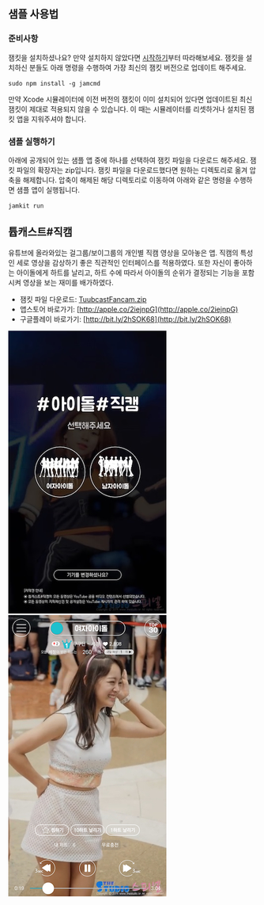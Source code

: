 ## 샘플 사용법


### 준비사항

잼킷을 설치하셨나요? 만약 설치하지 않았다면 [시작하기](start.md)부터 따라해보세요. 잼킷을 설치하신 분들도 아래 명령을 수행하여 가장 최신의 잼킷 버전으로 업데이트 해주세요.

	sudo npm install -g jamcmd 

만약 Xcode 시뮬레이터에 이전 버전의 잼킷이 이미 설치되어 있다면 업데이트된 최신 잼킷이 제대로 적용되지 않을 수 있습니다. 이 때는 시뮬레이터를 리셋하거나 설치된 잼킷 앱을 지워주셔야 합니다.

### 샘플 실행하기

아래에 공개되어 있는 샘플 앱 중에 하나를 선택하여 잼킷 파일을 다운로드 해주세요. 잼킷 파일의 확장자는 zip입니다. 잼킷 파일을 다운로드했다면 원하는 디렉토리로 옮겨 압축을 해제합니다. 압축이 해제된 해당 디렉토리로 이동하여 아래와 같은 명령을 수행하면 샘플 앱이 실행됩니다. 

	jamkit run

## 튭캐스트#직캠

유튜브에 올라와있는 걸그룹/보이그룹의 개인별 직캠 영상을 모아놓은 앱. 직캠의 특성인 세로 영상을 감상하기 좋은 직관적인 인터페이스를 적용하였다. 또한 자신이 좋아하는 아이돌에게 하트를 날리고, 하트 수에 따라서 아이돌의 순위가 결정되는 기능을 포함시켜 영상을 보는 재미를 배가하였다.

- 잼킷 파일 다운로드: [TuubcastFancam.zip](samples/TuubcastFancam.zip) 
- 앱스토어 바로가기: [http://apple.co/2iejnpG](http://apple.co/2iejnpG)
- 구글플레이 바로가기: [http://bit.ly/2hSOK68](http://bit.ly/2hSOK68)

![Sample_Screenshot](images/samples/TuubcastFancam-1.jpg) ![Sample_Screenshot](images/samples/TuubcastFancam-2.jpg)